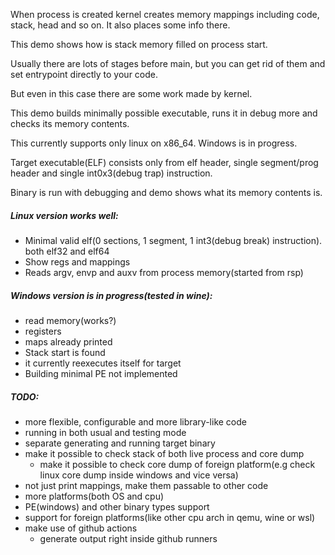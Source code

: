 
When process is created
kernel creates memory mappings including code, stack, head and so on.
It also places some info there.

This demo shows how is stack memory filled on process start.

Usually there are lots of stages before main, but you can get rid of them and set entrypoint directly to your code.

But even in this case there are some work made by kernel.

This demo builds minimally possible executable, runs it in debug more and checks its memory contents.


This currently supports only linux on x86_64. Windows is in progress.

Target executable(ELF) consists only from elf header, single segment/prog header and single int0x3(debug trap) instruction.

Binary is run with debugging and demo shows what its memory contents is.

##### Linux version works well:
- Minimal valid elf(0 sections, 1 segment, 1 int3(debug break) instruction). both elf32 and elf64
- Show regs and mappings
- Reads argv, envp and auxv from process memory(started from rsp)

##### Windows version is in progress(tested in wine):
- read memory(works?)
- registers
- maps already printed
- Stack start is found
- it currently reexecutes itself for target
- Building minimal PE not implemented


##### TODO:
- more flexible, configurable and more library-like code
- running in both usual and testing mode
- separate generating and running target binary
- make it possible to check stack of both live process and core dump
  - make it possible to check core dump of foreign platform(e.g check linux core dump inside windows and vice versa)
- not just print mappings, make them passable to other code
- more platforms(both OS and cpu)
- PE(windows) and other binary types support
- support for foreign platforms(like other cpu arch in qemu, wine or wsl)
- make use of github actions
  - generate output right inside github runners 

